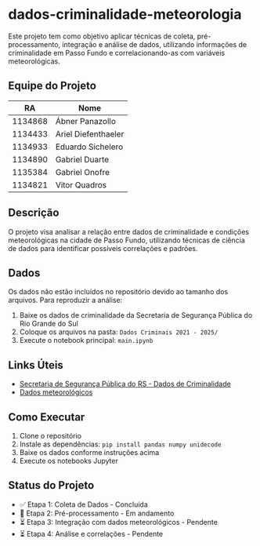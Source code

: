 # dados-criminalidade-meteorologia

Este projeto tem como objetivo aplicar técnicas de coleta, pré-processamento, integração e análise de dados, utilizando informações de criminalidade em Passo Fundo e correlacionando-as com variáveis meteorológicas.

## Equipe do Projeto

| RA      | Nome                 |
|---------|----------------------|
| 1134868 | Ábner Panazollo      |
| 1134433 | Ariel Diefenthaeler  |
| 1134933 | Eduardo Sichelero    |
| 1134890 | Gabriel Duarte       |
| 1135384 | Gabriel Onofre       |
| 1134821 | Vitor Quadros        |

## Descrição

O projeto visa analisar a relação entre dados de criminalidade e condições meteorológicas na cidade de Passo Fundo, utilizando técnicas de ciência de dados para identificar possíveis correlações e padrões.

## Dados

Os dados não estão incluídos no repositório devido ao tamanho dos arquivos. Para reproduzir a análise:

1. Baixe os dados de criminalidade da Secretaria de Segurança Pública do Rio Grande do Sul
2. Coloque os arquivos na pasta: `Dados Criminais 2021 - 2025/`
3. Execute o notebook principal: `main.ipynb`

## Links Úteis

- [Secretaria de Segurança Pública do RS - Dados de Criminalidade](https://www.ssp.rs.gov.br/dados-abertos)
- [Dados meteorológicos](https://drive.google.com/drive/folders/18sNL1jRsmNXyWfdZHkfhVXgYnIEN0E3k)


## Como Executar

1. Clone o repositório
2. Instale as dependências: `pip install pandas numpy unidecode`
3. Baixe os dados conforme instruções acima
4. Execute os notebooks Jupyter

## Status do Projeto

- ✅ Etapa 1: Coleta de Dados - Concluída
- 🚧 Etapa 2: Pré-processamento - Em andamento
- ⏳ Etapa 3: Integração com dados meteorológicos - Pendente
- ⏳ Etapa 4: Análise e correlações - Pendente